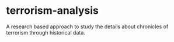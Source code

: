 # terrorism-analysis
A research based approach to study the details about chronicles of terrorism through historical data.
